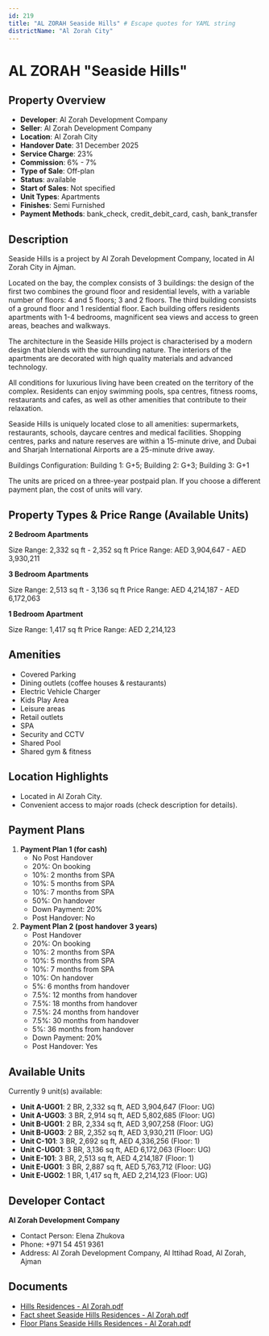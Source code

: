 ```yaml
---
id: 219
title: "AL ZORAH Seaside Hills" # Escape quotes for YAML string
districtName: "Al Zorah City"
---
```


# AL ZORAH "Seaside Hills"

## Property Overview
- **Developer**: Al Zorah Development Company
- **Seller**: Al Zorah Development Company
- **Location**: Al Zorah City
- **Handover Date**: 31 December 2025
- **Service Charge**: 23%
- **Commission**: 6% - 7%
- **Type of Sale**: Off-plan
- **Status**: available
- **Start of Sales**: Not specified
- **Unit Types**: Apartments
- **Finishes**: Semi Furnished
- **Payment Methods**: bank_check, credit_debit_card, cash, bank_transfer

## Description
Seaside Hills is a project by Al Zorah Development Company, located in Al Zorah City in Ajman. 

Located on the bay, the complex consists of 3 buildings: the design of the first two combines the ground floor and residential levels, with a variable number of floors: 4 and 5 floors; 3 and 2 floors. The third building consists of a ground floor and 1 residential floor. Each building offers residents apartments with 1-4 bedrooms, magnificent sea views and access to green areas, beaches and walkways.

The architecture in the Seaside Hills project is characterised by a modern design that blends with the surrounding nature. The interiors of the apartments are decorated with high quality materials and advanced technology.

All conditions for luxurious living have been created on the territory of the complex. Residents can enjoy swimming pools, spa centres, fitness rooms, restaurants and cafes, as well as other amenities that contribute to their relaxation.

Seaside Hills is uniquely located close to all amenities: supermarkets, restaurants, schools, daycare centres and medical facilities. Shopping centres, parks and nature reserves are within a 15-minute drive, and Dubai and Sharjah International Airports are a 25-minute drive away.

Buildings Configuration: Building 1: G+5; Building 2: G+3; Building 3: G+1

The units are priced on a three-year postpaid plan. If you choose a different payment plan, the cost of units will vary.

## Property Types & Price Range (Available Units)
**2 Bedroom Apartments**

Size Range: 2,332 sq ft - 2,352 sq ft
Price Range: AED 3,904,647 - AED 3,930,211

**3 Bedroom Apartments**

Size Range: 2,513 sq ft - 3,136 sq ft
Price Range: AED 4,214,187 - AED 6,172,063

**1 Bedroom Apartment**

Size Range: 1,417 sq ft
Price Range: AED 2,214,123

## Amenities
- Covered Parking
- Dining outlets  (coffee houses & restaurants)
- Electric Vehicle Charger
- Kids Play Area
- Leisure areas
- Retail outlets
- SPA
- Security and CCTV
- Shared Pool
- Shared gym & fitness

## Location Highlights
- Located in Al Zorah City.
- Convenient access to major roads (check description for details).

## Payment Plans
1. **Payment Plan 1 (for cash)**
   - No Post Handover
   - 20%: On booking
   - 10%: 2 months from SPA
   - 10%: 5 months from SPA
   - 10%: 7 months from SPA
   - 50%: On handover
   - Down Payment: 20%
   - Post Handover: No
2. **Payment Plan 2 (post handover 3 years)**
   - Post Handover
   - 20%: On booking
   - 10%: 2 months from SPA
   - 10%: 5 months from SPA
   - 10%: 7 months from SPA
   - 10%: On handover
   - 5%: 6 months from handover
   - 7.5%: 12 months from handover
   - 7.5%: 18 months from handover
   - 7.5%: 24 months from handover
   - 7.5%: 30 months from handover
   - 5%: 36 months from handover
   - Down Payment: 20%
   - Post Handover: Yes

## Available Units
Currently 9 unit(s) available:
- **Unit A-UG01**: 2 BR, 2,332 sq ft, AED 3,904,647 (Floor: UG)
- **Unit A-UG03**: 3 BR, 2,914 sq ft, AED 5,802,685 (Floor: UG)
- **Unit B-UG01**: 2 BR, 2,334 sq ft, AED 3,907,258 (Floor: UG)
- **Unit B-UG03**: 2 BR, 2,352 sq ft, AED 3,930,211 (Floor: UG)
- **Unit C-101**: 3 BR, 2,692 sq ft, AED 4,336,256 (Floor: 1)
- **Unit C-UG01**: 3 BR, 3,136 sq ft, AED 6,172,063 (Floor: UG)
- **Unit E-101**: 3 BR, 2,513 sq ft, AED 4,214,187 (Floor: 1)
- **Unit E-UG01**: 3 BR, 2,887 sq ft, AED 5,763,712 (Floor: UG)
- **Unit E-UG02**: 1 BR, 1,417 sq ft, AED 2,214,123 (Floor: UG)

## Developer Contact
**Al Zorah Development Company**
- Contact Person: Elena Zhukova
- Phone: +971 54 451 9361
- Address: Al Zorah Development Company, Al Ittihad Road, Al Zorah, Ajman

## Documents
- [Hills Residences - Al Zorah.pdf](https://cdn.geniemap.net/2023/06/22/g2CNDrqUuJ1Xglt9uKeGHoWA0ZnEYaqaAV1U1MhL.pdf)
- [Fact sheet Seaside Hills Residences - Al Zorah.pdf](https://cdn.geniemap.net/2023/06/22/wOiAjggApadxvVJlJYj5EKw7XI8Own6uzS0sGqso.pdf)
- [Floor Plans Seaside Hills Residences - Al Zorah.pdf](https://cdn.geniemap.net/2023/06/22/yjae9lUpLJD7wj9klCWX2jr4BSjJkCkVvhjjhjQv.pdf)
